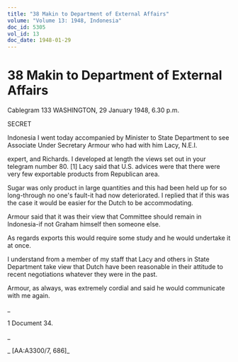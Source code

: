```yaml
---
title: "38 Makin to Department of External Affairs"
volume: "Volume 13: 1948, Indonesia"
doc_id: 5305
vol_id: 13
doc_date: 1948-01-29
---
```


# 38 Makin to Department of External Affairs

Cablegram 133 WASHINGTON, 29 January 1948, 6.30 p.m.

SECRET

Indonesia I went today accompanied by Minister to State Department to see Associate Under Secretary Armour who had with him Lacy, N.E.I.

expert, and Richards. I developed at length the views set out in your telegram number 80. [1] Lacy said that U.S. advices were that there were very few exportable products from Republican area.

Sugar was only product in large quantities and this had been held up for so long-through no one's fault-it had now deteriorated. I replied that if this was the case it would be easier for the Dutch to be accommodating.

Armour said that it was their view that Committee should remain in Indonesia-if not Graham himself then someone else.

As regards exports this would require some study and he would undertake it at once.

I understand from a member of my staff that Lacy and others in State Department take view that Dutch have been reasonable in their attitude to recent negotiations whatever they were in the past.

Armour, as always, was extremely cordial and said he would communicate with me again.

_

1 Document 34.

_

_ [AA:A3300/7, 686]_
